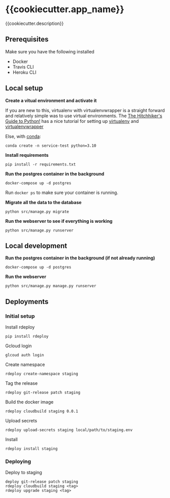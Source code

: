 # {{cookiecutter.app_name}}

{{cookiecutter.description}}

## Prerequisites

Make sure you have the following installed
- Docker
- Travis CLI
- Heroku CLI

## Local setup

**Create a vitual environment and activate it**

If you are new to this, virtualenv with virtualenvwrapper is a straight forward
and relatively simple was to use virtual environments.
The [The Hitchhiker's Guide to Python!](http://docs.python-guide.org/en/latest/) has a nice tutorial for setting up [virtualenv](http://docs.python-guide.org/en/latest/dev/virtualenvs/#lower-level-virtualenv) and [virtualenvwrapper](http://docs.python-guide.org/en/latest/dev/virtualenvs/#virtualenvwrapper)

Else, with [conda](https://docs.conda.io/en/latest/):
```
conda create -n service-test python=3.10
```

**Install requirements**
```
pip install -r requirements.txt
```

**Run the postgres container in the background**
```
docker-compose up -d postgres
```

Run `docker ps` to make sure your container is running.

**Migrate all the data to the database**
```
python src/manage.py migrate
```

**Run the webserver to see if everything is working**
```
python src/manage.py runserver
```

## Local development

**Run the postgres container in the background (if not already running)**
```
docker-compose up -d postgres
```

**Run the webserver**
```
python src/manage.py manage.py runserver
```

## Deployments

### Initial setup

Install rdeploy
```
pip install rdeploy
```
Gcloud login
```
glcoud auth login
```
Create namespace
```
rdeploy create-namespace staging
```
Tag the release
```
rdeploy git-release patch staging
```
Build the docker image
```
rdeploy cloudbuild staging 0.0.1
```
Upload secrets
```
rdeploy upload-secrets staging local/path/to/staging.env
```
Install
```
rdeploy install staging
```

### Deploying

Deploy to staging
```
deploy git-release patch staging
rdeploy cloudbuild staging <tag>
rdeploy upgrade staging <tag>
```

